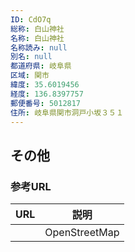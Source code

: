 ```yaml
---
ID: CdO7q
総称: 白山神社
名称: 白山神社
名称読み: null
別名: null
都道府県: 岐阜県
区域: 関市
緯度: 35.6019456
経度: 136.8397757
郵便番号: 5012817
住所: 岐阜県関市洞戸小坂３５１
---
```


## その他

### 参考URL

| URL | 説明          |
| --- | ------------- |
|     | OpenStreetMap |
